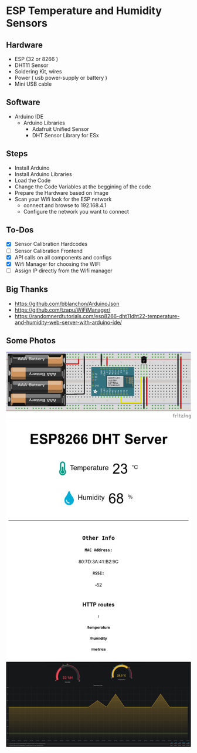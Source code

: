 # ESP Temperature and Humidity Sensors


## Hardware
* ESP (32 or 8266 )
* DHT11 Sensor
* Soldering Kit, wires
* Power ( usb power-supply or battery )
* Mini USB cable

## Software
* Arduino IDE
  * Arduino Libraries
    * Adafruit Unified Sensor
    * DHT Sensor Library for ESx


## Steps
* Install Arduino
* Install Arduino Libraries
* Load the Code
* Change the Code Variables at the beggining of the code
* Prepare the Hardware based on Image
* Scan your Wifi look for the ESP network 
  * connect and browse to 192.168.4.1
  * Configure the network you want to connect

## To-Dos
- [x] Sensor Calibration Hardcodes
- [ ] Sensor Calibration Frontend
- [x] API calls on all components and configs
- [x] Wifi Manager for choosing the WIFI
- [ ] Assign IP directly from the Wifi manager

## Big Thanks 
* https://github.com/bblanchon/ArduinoJson
* https://github.com/tzapu/WiFiManager/
* https://randomnerdtutorials.com/esp8266-dht11dht22-temperature-and-humidity-web-server-with-arduino-ide/

## Some Photos

![Hardware](assets/fritzing.jpg)
![ESP Web Page](assets/webpage.png)
![Grafana](assets/ESP-Temp-Hum-Grafana.png)
